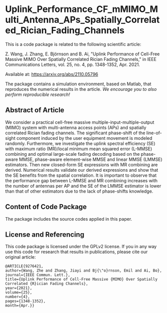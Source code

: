# Uplink_Performance_CF_mMIMO_Multi_Antenna_APs_Spatially_Correlated_Rician_Fading_Channels

This is a code package is related to the following scientific article:

Z. Wang, J. Zhang, E. Björnson and B. Ai, "Uplink Performance of Cell-Free Massive MIMO Over Spatially Correlated Rician Fading Channels," in IEEE Communications Letters, vol. 25, no. 4, pp. 1348-1352, Apr. 2021.

Available at: https://arxiv.org/abs/2110.05796

The package contains a simulation environment, based on Matlab, that reproduces the numerical results in the article. *We encourage you to also perform reproducible research!*

## Abstract of Article
We consider a practical cell-free massive multiple-input-multiple-output (MIMO) system with multi-antenna access points (APs) and spatially correlated Rician fading channels. The significant phase-shift of the line-of-sight component induced by the user equipment movement is modeled randomly. Furthermore, we investigate the uplink spectral efficiency (SE) with maximum ratio (MR)/local minimum mean squared error (L-MMSE) combining and optimal large-scale fading decoding based on the phase-aware MMSE, phase-aware element-wise MMSE and linear MMSE (LMMSE) estimators. Then new closed-form SE expressions with MR combining are derived. Numerical results validate our derived expressions and show that the SE benefits from the spatial correlation. It is important to observe that the performance gap between L-MMSE and MR combining increases with the number of antennas per AP and the SE of the LMMSE estimator is lower than that of other estimators due to the lack of phase-shifts knowledge. 

## Content of Code Package

The package includes the source codes applied in this paper.


## License and Referencing

This code package is licensed under the GPLv2 license. If you in any way use this code for research that results in publications, please cite our original article:

```
@ARTICLE{9276421,
author={Wang, Zhe and Zhang, Jiayi and Bj{\"o}rnson, Emil and Ai, Bo},
journal={IEEE Commun. Lett.},
title={Uplink Performance of Cell-Free Massive {MIMO} Over Spatially Correlated {R}ician Fading Channels},
year={2021},
volume={25},
number={4},
pages={1348-1352},
month={Apr.}}
```
